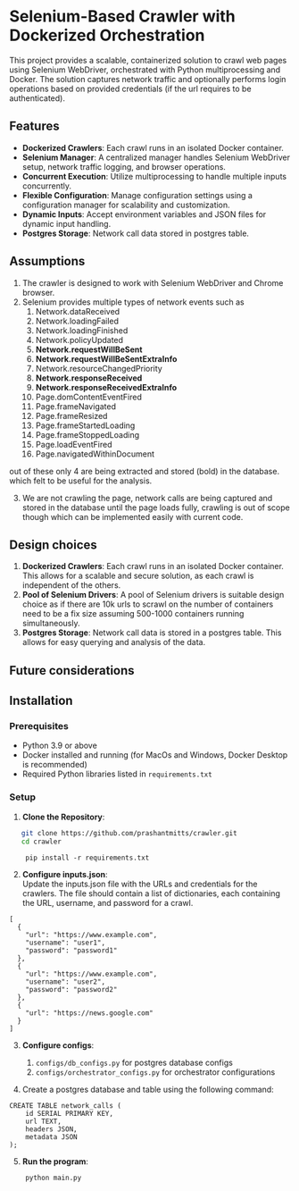 # **Selenium-Based Crawler with Dockerized Orchestration**

This project provides a scalable, containerized solution to crawl web pages using Selenium WebDriver, orchestrated with
Python multiprocessing and Docker. The solution captures network traffic and optionally performs login operations based
on provided credentials (if the url requires to be authenticated).

## **Features**

- **Dockerized Crawlers**: Each crawl runs in an isolated Docker container.
- **Selenium Manager**: A centralized manager handles Selenium WebDriver setup, network traffic logging, and browser
  operations.
- **Concurrent Execution**: Utilize multiprocessing to handle multiple inputs concurrently.
- **Flexible Configuration**: Manage configuration settings using a configuration manager for scalability and
  customization.
- **Dynamic Inputs**: Accept environment variables and JSON files for dynamic input handling.
- **Postgres Storage**: Network call data stored in postgres table.

## **Assumptions**

1. The crawler is designed to work with Selenium WebDriver and Chrome browser.
2. Selenium provides multiple types of network events such as
    1. Network.dataReceived
    2. Network.loadingFailed
    3. Network.loadingFinished
    4. Network.policyUpdated
    5. **Network.requestWillBeSent**
    6. **Network.requestWillBeSentExtraInfo**
    7. Network.resourceChangedPriority
    8. **Network.responseReceived**
    9. **Network.responseReceivedExtraInfo**
    10. Page.domContentEventFired
    11. Page.frameNavigated
    12. Page.frameResized
    13. Page.frameStartedLoading
    14. Page.frameStoppedLoading
    15. Page.loadEventFired
    16. Page.navigatedWithinDocument

out of these only 4 are being extracted and stored (bold) in the database. which felt to be useful for the analysis.

3. We are not crawling the page, network calls are being captured and stored in the database until the page loads fully,
   crawling is out of scope though which can be implemented easily with current code.

## **Design choices**

1. **Dockerized Crawlers**: Each crawl runs in an isolated Docker container. This allows for a scalable and secure
   solution, as each crawl is independent of the others.
2. **Pool of Selenium Drivers**: A pool of Selenium drivers is suitable design choice as if there are 10k urls to scrawl
   on the number of containers need to be a fix size assuming 500-1000 containers running simultaneously.
3. **Postgres Storage**: Network call data is stored in a postgres table. This allows for easy querying and analysis of
   the data.

## **Future considerations**


## **Installation**

### **Prerequisites**

- Python 3.9 or above
- Docker installed and running (for MacOs and Windows, Docker Desktop is recommended)
- Required Python libraries listed in `requirements.txt`

### **Setup**

1. **Clone the Repository**:

```bash
   git clone https://github.com/prashantmitts/crawler.git
   cd crawler
```

```
    pip install -r requirements.txt
```

2. **Configure inputs.json**:  
   Update the inputs.json file with the URLs and credentials for the crawlers. The file
   should contain a list of dictionaries, each containing the URL, username, and password for a crawl.

```
[
  {
    "url": "https://www.example.com",
    "username": "user1",
    "password": "password1"
  },
  {
    "url": "https://www.example.com",
    "username": "user2",
    "password": "password2"
  },
  {
    "url": "https://news.google.com"
  }
]
```

3. **Configure configs**:
    1. ``configs/db_configs.py`` for postgres database configs
    2. ``configs/orchestrator_configs.py`` for orchestrator configurations

4. Create a postgres database and table using the following command:

```
CREATE TABLE network_calls (
    id SERIAL PRIMARY KEY,
    url TEXT,
    headers JSON,
    metadata JSON
);
```

5. **Run the program**:

```
    python main.py
```
